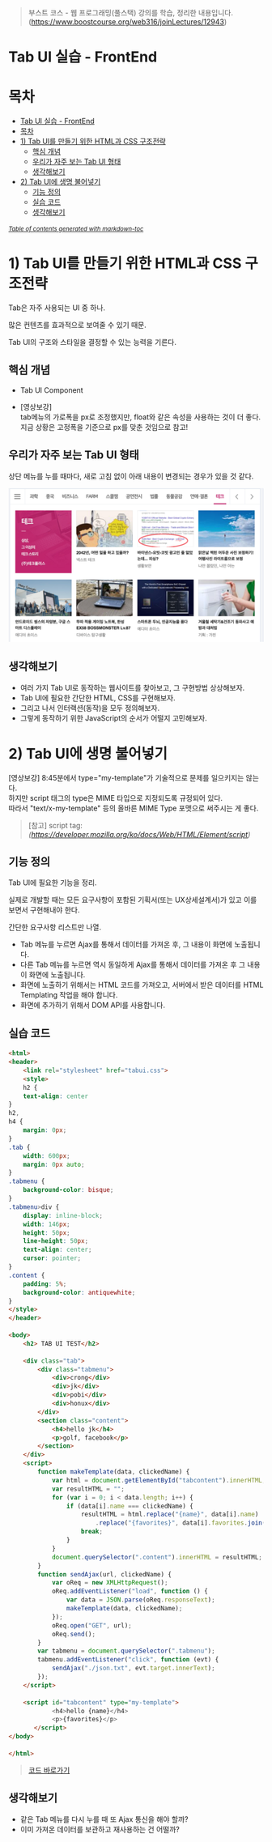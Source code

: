 > 부스트 코스 - 웹 프로그래밍(풀스택) 강의를 학습, 정리한 내용입니다. (https://www.boostcourse.org/web316/joinLectures/12943)

# Tab UI 실습 - FrontEnd
# 목차

- [Tab UI 실습 - FrontEnd](#tab-ui-실습---frontend)
- [목차](#목차)
- [1) Tab UI를 만들기 위한 HTML과 CSS 구조전략](#1-tab-ui를-만들기-위한-html과-css-구조전략)
  - [핵심 개념](#핵심-개념)
  - [우리가 자주 보는 Tab UI 형태](#우리가-자주-보는-tab-ui-형태)
  - [생각해보기](#생각해보기)
- [2) Tab UI에 생명 불어넣기](#2-tab-ui에-생명-불어넣기)
  - [기능 정의](#기능-정의)
  - [실습 코드](#실습-코드)
  - [생각해보기](#생각해보기-1)

<small><i><a href='http://ecotrust-canada.github.io/markdown-toc/'>Table of contents generated with markdown-toc</a></i></small>


# 1) Tab UI를 만들기 위한 HTML과 CSS 구조전략
Tab은 자주 사용되는 UI 중 하나.  

많은 컨텐츠를 효과적으로 보여줄 수 있기 때문.

Tab UI의 구조와 스타일을 결정할 수 있는 능력을 기른다.

## 핵심 개념
* Tab UI Component
 
* [영상보강]  
tab메뉴의 가로폭을 px로 조정했지만, float와 같은 속성을 사용하는 것이 더 좋다.  
지금 상황은 고정폭을 기준으로 px를 맞춘 것임으로 참고!

## 우리가 자주 보는 Tab UI 형태

상단 메뉴를 누를 때마다, 새로 고침 없이 아래 내용이 변경되는 경우가 있을 것 같다.

![Tab_UI_image](image/Tab_UI_image.png)

## 생각해보기
* 여러 가지 Tab UI로 동작하는 웹사이트를 찾아보고, 그 구현방법 상상해보자.  
* Tab UI에 필요한 간단한 HTML, CSS를 구현해보자.  
* 그리고 나서 인터랙션(동작)을 모두 정의해보자.  
* 그렇게 동작하기 위한 JavaScript의 순서가 어떨지 고민해보자.   


# 2) Tab UI에 생명 불어넣기
[영상보강]
8:45분에서 type="my-template"가 기술적으로 문제를 일으키지는 않는다.  
하지만 script 태그의 type은 MIME 타입으로 지정되도록 규정되어 있다.  
따라서 "text/x-my-template" 등의 올바른 MIME Type 포맷으로 써주시는 게 좋다.  

> [참고] script tag: *(https://developer.mozilla.org/ko/docs/Web/HTML/Element/script)*

## 기능 정의
Tab UI에 필요한 기능을 정리.

실제로 개발할 때는 모든 요구사항이 포함된 기획서(또는 UX상세설계서)가 있고 이를 보면서 구현해내야 한다. 

간단한 요구사항 리스트만 나열.

* Tab 메뉴를 누르면 Ajax를 통해서 데이터를 가져온 후, 그 내용이 화면에 노출됩니다.
* 다른 Tab 메뉴를 누르면 역시 동일하게 Ajax를 통해서 데이터를 가져온 후 그 내용이 화면에 노출됩니다.
* 화면에 노출하기 위해서는 HTML 코드를 가져오고, 서버에서 받은 데이터를 HTML Templating 작업을 해야 합니다.
* 화면에 추가하기 위해서 DOM API를 사용합니다.

## 실습 코드
```html
<html>
<header>
    <link rel="stylesheet" href="tabui.css">
    <style>
    h2 {
    text-align: center
}
h2,
h4 {
    margin: 0px;
}
.tab {
    width: 600px;
    margin: 0px auto;
}
.tabmenu {
    background-color: bisque;
}
.tabmenu>div {
    display: inline-block;
    width: 146px;
    height: 50px;
    line-height: 50px;
    text-align: center;
    cursor: pointer;
}
.content {
    padding: 5%;
    background-color: antiquewhite;
}
</style>
</header>

<body>
    <h2> TAB UI TEST</h2>

    <div class="tab">
        <div class="tabmenu">
            <div>crong</div>
            <div>jk</div>
            <div>pobi</div>
            <div>honux</div>
        </div>
        <section class="content">
            <h4>hello jk</h4>
            <p>golf, facebook</p>
        </section>
    </div>
    <script>
        function makeTemplate(data, clickedName) {
            var html = document.getElementById("tabcontent").innerHTML;
            var resultHTML = "";
            for (var i = 0; i < data.length; i++) {
                if (data[i].name === clickedName) {
                    resultHTML = html.replace("{name}", data[i].name)
                        .replace("{favorites}", data[i].favorites.join(" "));
                    break;
                }
            }
            document.querySelector(".content").innerHTML = resultHTML;
        }
        function sendAjax(url, clickedName) {
            var oReq = new XMLHttpRequest();
            oReq.addEventListener("load", function () {
                var data = JSON.parse(oReq.responseText);
                makeTemplate(data, clickedName);
            });
            oReq.open("GET", url);
            oReq.send();
        }
        var tabmenu = document.querySelector(".tabmenu");
        tabmenu.addEventListener("click", function (evt) {
            sendAjax("./json.txt", evt.target.innerText);
        });
    </script>

    <script id="tabcontent" type="my-template">
            <h4>hello {name}</h4>
            <p>{favorites}</p>
       </script>
</body>

</html>
```
>[코드 바로가기](https://gist.github.com/crongro/291c5555b63a0afa41960e09d0173e06)

## 생각해보기
* 같은 Tab 메뉴를 다시 누를 때 또 Ajax 통신을 해야 할까?
* 이미 가져온 데이터를 보관하고 재사용하는 건 어떨까? 
